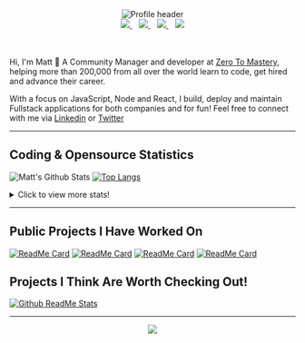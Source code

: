 <div align="center">
    <img src="https://github.com/MattCSmith/MattCSmith/raw/master/assets/githubImage.png" alt="Profile header" />
    <div>
        <a href="https://www.linkedin.com/in/matt-c-smith/">
            <img src="https://img.shields.io/badge/linkedin-connect-%230077B5.svg?&style=for-the-badge&logo=linkedin" />
        </a>&nbsp;&nbsp;
        <a href="https://dev.to/mattcsmith">
            <img src="https://img.shields.io/badge/dev.to-follow-%230A0A0A.svg?&style=for-the-badge&logo=dev.to" />
        </a>&nbsp;&nbsp;
        <a href="https://twitter/MattCSmith_">
            <img src="https://img.shields.io/badge/twitter-follow-%231DA1F2.svg?&style=for-the-badge&logo=twitter" />
        </a>&nbsp;&nbsp;
        <a href="https://www.youtube.com/channel/UCQnCh_U9PeXh_7FaxUB7Lsg">
            <img src="https://img.shields.io/badge/youtube-subscribe-%23FF0000.svg?&style=for-the-badge&logo=youtube" />
        </a>
    </div>
</div>
<br/><br/>

Hi, I'm Matt 👋
A Community Manager and developer at [Zero To Mastery](https://zerotomastery.io/?utm_source=mcs_gh), helping more than 200,000 from all over the world learn to code, get hired and advance their career.

With a focus on JavaScript, Node and React, I build, deploy and maintain Fullstack applications for both companies and for fun!
Feel free to connect with me via [Linkedin](https://www.linkedin.com/in/matt-c-smith/) or [Twitter](https://twitter/MattCSmith_)

---
## Coding & Opensource Statistics
![Matt's Github Stats](https://github-readme-stats.vercel.app/api?username=mattcsmith&count_private=true&show_icons=true)
[![Top Langs](https://github-readme-stats.vercel.app/api/top-langs/?username=mattcsmith)](https://github.com/mattcsmith)

<details>
  <summary>Click to view more stats!</summary>
    <!--START_SECTION:waka-->
![Profile Views](http://img.shields.io/badge/Profile%20Views-15-blue)

![Lines of code](https://img.shields.io/badge/From%20Hello%20World%20I%27ve%20Written-2.0%20million%20lines%20of%20code-blue)

**🐱 My Github Data** 

> 🏆 39 Contributions in the Year 2021
 > 
> 📦 0 Bytes Used in Github's Storage 
 > 
> 🚫 Not Opted to Hire
 > 
> 📜 18 Public Repositories 
 > 
> 🔑 0 Private Repositories  
 > 
**I'm a Night 🦉** 

```text
🌞 Morning    163 commits    ██░░░░░░░░░░░░░░░░░░░░░░░   8.87% 
🌆 Daytime    509 commits    ███████░░░░░░░░░░░░░░░░░░   27.71% 
🌃 Evening    678 commits    █████████░░░░░░░░░░░░░░░░   36.91% 
🌙 Night      487 commits    ██████░░░░░░░░░░░░░░░░░░░   26.51%

```
📅 **I'm Most Productive on Wednesday** 

```text
Monday       156 commits    ██░░░░░░░░░░░░░░░░░░░░░░░   8.49% 
Tuesday      204 commits    ██░░░░░░░░░░░░░░░░░░░░░░░   11.11% 
Wednesday    393 commits    █████░░░░░░░░░░░░░░░░░░░░   21.39% 
Thursday     379 commits    █████░░░░░░░░░░░░░░░░░░░░   20.63% 
Friday       330 commits    ████░░░░░░░░░░░░░░░░░░░░░   17.96% 
Saturday     188 commits    ██░░░░░░░░░░░░░░░░░░░░░░░   10.23% 
Sunday       187 commits    ██░░░░░░░░░░░░░░░░░░░░░░░   10.18%

```


📊 **This Week I Spent My Time On** 

```text
⌚︎ Time Zone: Europe/London

💬 Programming Languages: 
JavaScript               19 hrs 56 mins      ██████████████████░░░░░░░   74.76% 
JSX                      3 hrs 21 mins       ███░░░░░░░░░░░░░░░░░░░░░░   12.61% 
JSON                     1 hr 32 mins        █░░░░░░░░░░░░░░░░░░░░░░░░   5.78% 
Markdown                 48 mins             ░░░░░░░░░░░░░░░░░░░░░░░░░   3.04% 
Other                    31 mins             ░░░░░░░░░░░░░░░░░░░░░░░░░   1.98%

🔥 Editors: 
VS Code                  26 hrs 40 mins      █████████████████████████   100.0%

💻 Operating System: 
Windows                  26 hrs 40 mins      █████████████████████████   100.0%

```

**I Mostly Code in JavaScript** 

```text
JavaScript               37 repos            ███████████████████░░░░░░   77.08% 
HTML                     6 repos             ███░░░░░░░░░░░░░░░░░░░░░░   12.5% 
CSS                      4 repos             ██░░░░░░░░░░░░░░░░░░░░░░░   8.33% 
Python                   1 repo              ░░░░░░░░░░░░░░░░░░░░░░░░░   2.08%

```



<!--END_SECTION:waka-->
</details>

---

## Public Projects I Have Worked On

[![ReadMe Card](https://github-readme-stats.vercel.app/api/pin/?username=zerodevs&repo=FullstackTrends_Challenge-13)](https://www.fullstacktrends.com/)
[![ReadMe Card](https://github-readme-stats.vercel.app/api/pin/?username=mattcsmith&repo=zeroBot-legacy)](https://github.com/MattCSmith/zeroBot-Legacy)
[![ReadMe Card](https://github-readme-stats.vercel.app/api/pin/?username=zerodevs&repo=resource-hub-frontend)](https://github.com/zeroDevs/resource-hub-frontend)
[![ReadMe Card](https://github-readme-stats.vercel.app/api/pin/?username=zerodevs&repo=advent-website)](https://aoc.zerotomastery.io)

## Projects I Think Are Worth Checking Out!
[![Github ReadMe Stats](https://github-readme-stats.vercel.app/api/pin/?username=anuraghazra&repo=github-readme-stats)](https://github.com/anuraghazra/github-readme-stats)

---
<p align='center'>
    <img src="https://visitor-badge.glitch.me/badge?page_id=mattcsmith.github-readme0123" />
</p>
